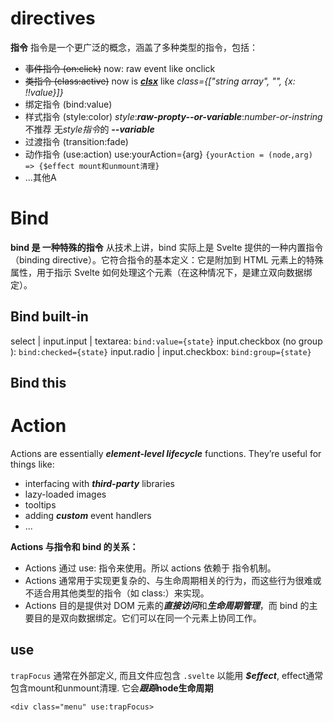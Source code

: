 # directives
**指令** 指令是一个更广泛的概念，涵盖了多种类型的指令，包括：
    
- ~~事件指令 (on:click)~~         now: raw event like onclick
- ~~类指令 (class:active)~~	now is ***[clsx](https://github.com/lukeed/clsx)*** like  *class={["string array", "", {x: !!value}]}*
- 绑定指令 (bind:value)
- 样式指令 (style:color)	*style*:***raw-propty--or-variable***:*number-or-instring*  不推荐 无*style指令*的 ***--variable***
- 过渡指令 (transition:fade)	
- 动作指令 (use:action)	use:yourAction={arg} `{yourAction = (node,arg) => {$effect mount和unmount清理}`
- ...其他A
# Bind
**bind 是 一种特殊的指令** 从技术上讲，bind 实际上是 Svelte 提供的一种内置指令（binding directive）。它符合指令的基本定义：它是附加到 HTML 元素上的特殊属性，用于指示 Svelte 如何处理这个元素（在这种情况下，是建立双向数据绑定）。
## Bind built-in
select | input.input | textarea:  `bind:value={state}`
input.checkbox (no group ):    `bind:checked={state}`
input.radio | input.checkbox:   `bind:group={state}`
## Bind this

# Action
Actions are essentially ***element-level lifecycle*** functions. They’re useful for things like:
- interfacing with ***third-party*** libraries
- lazy-loaded images
- tooltips
- adding ***custom*** event handlers
- ...

**Actions 与指令和 bind 的关系：**
    
- Actions 通过 use: 指令来使用。所以 actions 依赖于 指令机制。        
- Actions 通常用于实现更复杂的、与生命周期相关的行为，而这些行为很难或不适合用其他类型的指令（如 class:）来实现。        
- Actions 目的是提供对 DOM 元素的***直接访问***和***生命周期管理***，而 bind 的主要目的是双向数据绑定。它们可以在同一个元素上协同工作。

## use
`trapFocus` 通常在外部定义, 而且文件应包含 `.svelte` 以能用 ***$effect***, effect通常包含mount和unmount清理. 它会***跟踪*node生命周期**

```tsx
<div class="menu" use:trapFocus>
```
